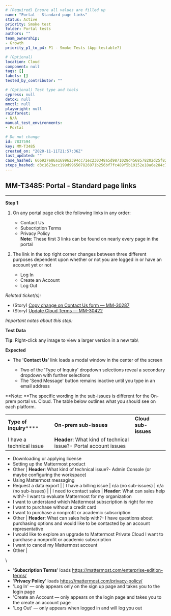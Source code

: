 ```yaml
---
# (Required) Ensure all values are filled up
name: "Portal - Standard page links"
status: Active
priority: Smoke test
folder: Portal tests
authors: ""
team_ownership:
- Growth
priority_p1_to_p4: P1 - Smoke Tests (App testable?)

# (Optional)
location: Cloud
component: null
tags: []
labels: []
tested_by_contributor: ""

# (Optional) Test type and tools
cypress: null
detox: null
mmctl: null
playwright: null
rainforest:
- N/A
manual_test_environments:
- Portal

# Do not change
id: 7837594
key: MM-T3485
created_on: "2020-11-11T21:57:36Z"
last_updated: ""
case_hashed: 666927e86a169962394cc71ec230348a5d9871028d4568578202d25f82c65b078aca9b4132c087af579610991b3467b7
steps_hashed: d3c1623acc199d996507826971b256bf7fc489f5b19152e18a6e284c77a369415ee050cda165662fc6fda664972c82f2
---
```


<!-- (Auto-generated) Based on frontmatter's "key" and "name" -->

## MM-T3485: Portal - Standard page links

---

**Step 1**

1. On any portal page click the following links in any order:

   - Contact Us
   - Subscription Terms
   - Privacy Policy\
     **Note**: These first 3 links can be found on nearly every page in the portal

2. The link in the top right corner changes between three different purposes dependent upon whether or not you are logged in or have an account yet or not

   - Log In
   - Create an Account
   - Log Out

_Related ticket(s):_

- (Story) [Copy change on Contact Us form — MM-30287](https://mattermost.atlassian.net/browse/MM-30287)
- (Story) [Update Cloud Terms — MM-30422](https://mattermost.atlassian.net/browse/MM-30422)

_Important notes about this step:_

**Test Data**

**Tip**: Right-click any image to view a larger version in a new tab\

**Expected**

- The '**Contact Us**' link loads a modal window in the center of the screen

  - Two of the 'Type of Inquiry' dropdown selections reveal a secondary dropdown with further selections
  - The 'Send Message' button remains inactive until you type in an email address

\*\*Note: \*\*The specific wording in the sub-issues is different for the On-prem portal vs. Cloud. The table below outlines what you should see on each platform.

|                             |                                                                  |                      |
| --------------------------- | ---------------------------------------------------------------- | -------------------- |
| **Type of inquiry**\*\*\*\* | **On-prem sub-issues**                                           | **Cloud sub-issues** |
| I have a technical issue    | **Header**: What kind of technical issue?- Portal account issues |                      |

- Downloading or applying license
- Setting up the Mattermost product
- Other | **Header**: What kind of technical issue?- Admin Console (or maybe configuring the workspace)
- Using Mattermost messaging
- Request a data export | | I have a billing issue | n/a (no sub-issues) | n/a (no sub-issues) | | I need to contact sales | **Header**: What can sales help with?- I want to evaluate Mattermost for my organization
- I want to understand which Mattermost subscription is right for me
- I want to purchase without a credit card
- I want to purchase a nonprofit or academic subscription
- Other | **Header**: What can sales help with?- I have questions about purchasing options and would like to be contacted by an account representative
- I would like to explore an upgrade to Mattermost Private Cloud I want to purchase a nonprofit or academic subscription
- I want to cancel my Mattermost account
- Other |

\\

- '**Subscription Terms**' loads <https://mattermost.com/enterprise-edition-terms/>
- '**Privacy Policy**' loads <https://mattermost.com/privacy-policy/>
- 'Log In' — only appears only on the sign up page and takes you to the login page
- 'Create an Account — only appears on the login page and takes you to the create an account page
- 'Log Out' — only appears when logged in and will log you out

